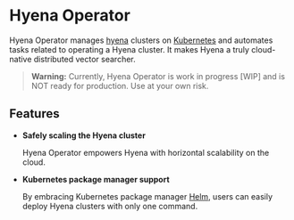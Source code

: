 # Hyena Operator


Hyena Operator manages [hyena](https://github.com/infinivision/hyena) clusters on [Kubernetes](https://kubernetes.io) and automates tasks related to operating a Hyena cluster. It makes Hyena a truly cloud-native distributed vector searcher.

> **Warning:** Currently, Hyena Operator is work in progress [WIP] and is NOT ready for production. Use at your own risk.

## Features

- __Safely scaling the Hyena cluster__

    Hyena Operator empowers Hyena with horizontal scalability on the cloud.

- __Kubernetes package manager support__

    By embracing Kubernetes package manager [Helm](https://helm.sh), users can easily deploy Hyena clusters with only one command.



